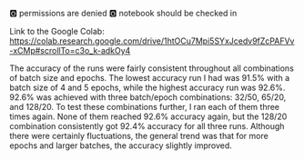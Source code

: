 :o2: permissions are denied
:o2: notebook should be checked in

Link to the Google Colab: <https://colab.research.google.com/drive/1htOCu7Mpi5SYxJcedv9fZcPAFVv-xCMp#scrollTo=c3o_k-adkOy4>

The accuracy of the runs were fairly consistent throughout all combinations of batch size and epochs. The lowest accuracy run I had was 91.5% with a batch size of 4 and 5 epochs, while the highest accuracy run was 92.6%. 92.6% was achieved with three batch/epoch combinations: 32/50, 65/20, and 128/20. To test these combinations further, I ran each of them three times again. None of them reached 92.6% accuracy again, but the 128/20 combination consistently got 92.4% accuracy for all three runs. Although there were certainly fluctuations, the general trend was that for more epochs and larger batches, the accuracy slightly improved.
